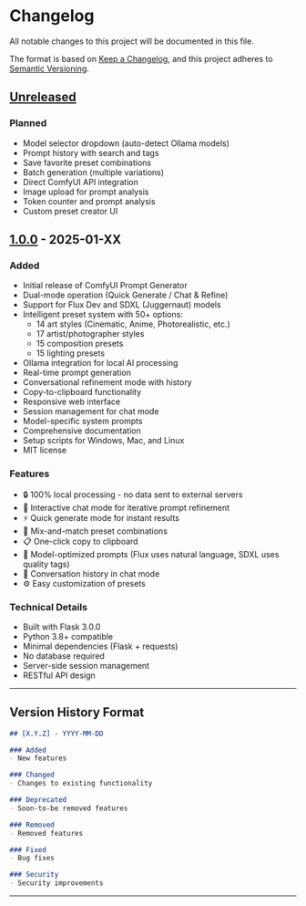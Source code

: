 # Changelog

All notable changes to this project will be documented in this file.

The format is based on [Keep a Changelog](https://keepachangelog.com/en/1.0.0/),
and this project adheres to [Semantic Versioning](https://semver.org/spec/v2.0.0.html).

## [Unreleased]

### Planned
- Model selector dropdown (auto-detect Ollama models)
- Prompt history with search and tags
- Save favorite preset combinations
- Batch generation (multiple variations)
- Direct ComfyUI API integration
- Image upload for prompt analysis
- Token counter and prompt analysis
- Custom preset creator UI

## [1.0.0] - 2025-01-XX

### Added
- Initial release of ComfyUI Prompt Generator
- Dual-mode operation (Quick Generate / Chat & Refine)
- Support for Flux Dev and SDXL (Juggernaut) models
- Intelligent preset system with 50+ options:
  - 14 art styles (Cinematic, Anime, Photorealistic, etc.)
  - 17 artist/photographer styles
  - 15 composition presets
  - 15 lighting presets
- Ollama integration for local AI processing
- Real-time prompt generation
- Conversational refinement mode with history
- Copy-to-clipboard functionality
- Responsive web interface
- Session management for chat mode
- Model-specific system prompts
- Comprehensive documentation
- Setup scripts for Windows, Mac, and Linux
- MIT license

### Features
- 🔒 100% local processing - no data sent to external servers
- 💬 Interactive chat mode for iterative prompt refinement
- ⚡ Quick generate mode for instant results
- 🎨 Mix-and-match preset combinations
- 📋 One-click copy to clipboard
- 🎯 Model-optimized prompts (Flux uses natural language, SDXL uses quality tags)
- 🔄 Conversation history in chat mode
- ⚙️ Easy customization of presets

### Technical Details
- Built with Flask 3.0.0
- Python 3.8+ compatible
- Minimal dependencies (Flask + requests)
- No database required
- Server-side session management
- RESTful API design

---

## Version History Format

```markdown
## [X.Y.Z] - YYYY-MM-DD

### Added
- New features

### Changed
- Changes to existing functionality

### Deprecated
- Soon-to-be removed features

### Removed
- Removed features

### Fixed
- Bug fixes

### Security
- Security improvements
```

---

[Unreleased]: https://github.com/YOUR_USERNAME/comfyui-prompt-generator/compare/v1.0.0...HEAD
[1.0.0]: https://github.com/YOUR_USERNAME/comfyui-prompt-generator/releases/tag/v1.0.0
